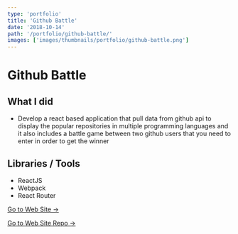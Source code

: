 ```yaml
---
type: 'portfolio'
title: 'Github Battle'
date: '2018-10-14'
path: '/portfolio/github-battle/'
images: ['images/thumbnails/portfolio/github-battle.png']
---
```


# Github Battle

## What I did

- Develop a react based application that pull data from github api to display the popular repositories in multiple programming languages and it also includes a battle game between two github users that you need to enter in order to get the winner

## Libraries / Tools

- ReactJS
- Webpack
- React Router

[Go to Web Site →](https://github-battle-c63f9.firebaseapp.com/)

[Go to Web Site Repo →](https://github.com/gabroun/github-battle)
